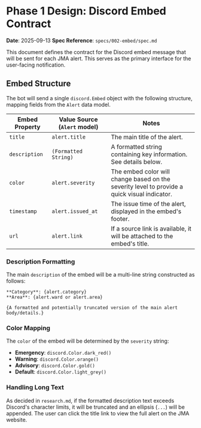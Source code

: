 # Phase 1 Design: Discord Embed Contract

**Date**: 2025-09-13
**Spec Reference**: `specs/002-embed/spec.md`

This document defines the contract for the Discord embed message that will be sent for each JMA alert. This serves as the primary interface for the user-facing notification.

## Embed Structure

The bot will send a single `discord.Embed` object with the following structure, mapping fields from the `Alert` data model.

| Embed Property | Value Source (`Alert` model) | Notes                                                                                             |
|----------------|------------------------------|---------------------------------------------------------------------------------------------------|
| `title`        | `alert.title`                | The main title of the alert.                                                                      |
| `description`  | `(Formatted String)`         | A formatted string containing key information. See details below.                                 |
| `color`        | `alert.severity`             | The embed color will change based on the severity level to provide a quick visual indicator.      |
| `timestamp`    | `alert.issued_at`            | The issue time of the alert, displayed in the embed's footer.                                     |
| `url`          | `alert.link`                 | If a source link is available, it will be attached to the embed's title.                          |

### Description Formatting

The main `description` of the embed will be a multi-line string constructed as follows:

```
**Category**: {alert.category}
**Area**: {alert.ward or alert.area}

{A formatted and potentially truncated version of the main alert body/details.}
```

### Color Mapping
The `color` of the embed will be determined by the `severity` string:
- **Emergency**: `discord.Color.dark_red()`
- **Warning**: `discord.Color.orange()`
- **Advisory**: `discord.Color.gold()`
- **Default**: `discord.Color.light_grey()`

### Handling Long Text
As decided in `research.md`, if the formatted description text exceeds Discord's character limits, it will be truncated and an ellipsis (`...`) will be appended. The user can click the title link to view the full alert on the JMA website.

